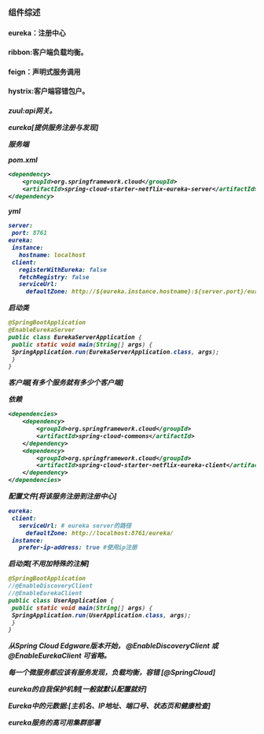 <h3>组件综述

<h4>eureka：注册中心

<h4>ribbon:客户端负载均衡。

<h4>feign：声明式服务调用

<h4>hystrix:客户端容错包户。

<h5>zuul:api网关。





eureka[提供服务注册与发现] 

服务端

pom.xml

```xml
<dependency>
    <groupId>org.springframework.cloud</groupId>
    <artifactId>spring-cloud-starter-netflix-eureka-server</artifactId>
</dependency>
```

yml

```yml
server:
 port: 8761
eureka:
 instance:
   hostname: localhost
 client:
   registerWithEureka: false  
   fetchRegistry: false
   serviceUrl:
     defaultZone: http://${eureka.instance.hostname}:${server.port}/eureka/
```

启动类

```java
@SpringBootApplication
@EnableEurekaServer
public class EurekaServerApplication {
 public static void main(String[] args) {
 SpringApplication.run(EurekaServerApplication.class, args);
 }
}
```

客户端[有多个服务就有多少个客户端]

依赖

```xml
<dependencies>
    <dependency>
        <groupId>org.springframework.cloud</groupId>
        <artifactId>spring-cloud-commons</artifactId>
    </dependency>
    <dependency>
        <groupId>org.springframework.cloud</groupId>
        <artifactId>spring-cloud-starter-netflix-eureka-client</artifactId>
    </dependency>
</dependencies>
```

配置文件[将该服务注册到注册中心]

```yml
eureka:
 client:
   serviceUrl: # eureka server的路径
     defaultZone: http://localhost:8761/eureka/
 instance:
   prefer-ip-address: true #使用ip注册
```

启动类[不用加特殊的注解]

```java
@SpringBootApplication
//@EnableDiscoveryClient
//@EnableEurekaClient
public class UserApplication {
 public static void main(String[] args) {
 SpringApplication.run(UserApplication.class, args);
 }
}
```

**从Spring Cloud Edgware版本开始， @EnableDiscoveryClient 或 @EnableEurekaClient 可省略**。

**每一个微服务都应该有服务发现，负载均衡，容错   [@SpringCloud]**

eureka的自我保护机制[一般就默认配置就好]

Eureka中的元数据:[主机名、IP地址、端口号、状态页和健康检查]

eureka服务的高可用集群部署

